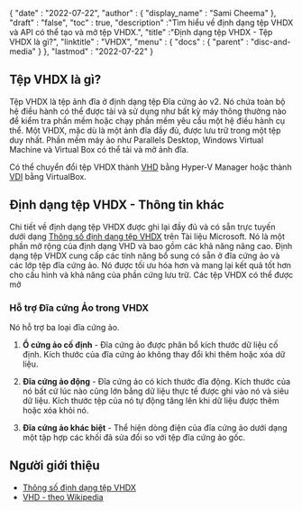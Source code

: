 {
  "date" : "2022-07-22",
  "author" : {
    "display_name" : "Sami Cheema"
},
  "draft" : "false",
   "toc" : true,
  "description" :"Tìm hiểu về định dạng tệp VHDX và API có thể tạo và mở tệp VHDX.",
  "title" :"Định dạng tệp VHDX - Tệp VHDX là gì?",
  "linktitle" : "VHDX",
  "menu" : {
    "docs" : {
      "parent" : "disc-and-media"
}
},
  "lastmod" : "2022-07-22"
}

## Tệp VHDX là gì?

Tệp VHDX là tệp ảnh đĩa ở định dạng tệp Đĩa cứng ảo v2. Nó chứa toàn bộ hệ điều hành có thể được tải và sử dụng như bất kỳ máy thông thường nào để kiểm tra phần mềm hoặc chạy phần mềm yêu cầu một hệ điều hành cụ thể. Một VHDX, mặc dù là một ảnh đĩa đầy đủ, được lưu trữ trong một tệp duy nhất. Phần mềm máy ảo như Parallels Desktop, Windows Virtual Machine và Virtual Box có thể tải và mở ảnh đĩa.

Có thể chuyển đổi tệp VHDX thành [VHD](/vi/disc-and-media/vhd/) bằng Hyper-V Manager hoặc thành [VDI](/vi/disc-and-media/vdi/) bằng VirtualBox.

## Định dạng tệp VHDX - Thông tin khác

Chi tiết về định dạng tệp VHDX được ghi lại đầy đủ và có sẵn trực tuyến dưới dạng [Thông số định dạng tệp VHDX](https://learn.microsoft.com/en-us/openspecs/windows_protocols/ms-vhdx/83e061f8-f6e2-4de1-91bd-5d518a43d477 ) trên Tài liệu Microsoft. Nó là một phần mở rộng của định dạng VHD và bao gồm các khả năng nâng cao. Định dạng tệp VHDX cung cấp các tính năng bổ sung có sẵn ở đĩa cứng ảo và các lớp tệp đĩa cứng ảo. Nó được tối ưu hóa hơn và mang lại kết quả tốt hơn cho cấu hình và khả năng của phần cứng lưu trữ. Các tệp VHDX có thể được mở

### Hỗ trợ Đĩa cứng Ảo trong VHDX

Nó hỗ trợ ba loại đĩa cứng ảo.

1. **Ổ cứng ảo cố định** - Đĩa cứng ảo được phân bổ kích thước dữ liệu cố định. Kích thước của đĩa cứng ảo không thay đổi khi thêm hoặc xóa dữ liệu.

1. **Đĩa cứng ảo động** - Đĩa cứng ảo có kích thước đĩa động. Kích thước của nó bất cứ lúc nào cũng lớn bằng dữ liệu thực tế được ghi vào nó và siêu dữ liệu. Kích thước tệp của nó tự động tăng lên khi dữ liệu được thêm hoặc xóa khỏi nó.

1. **Đĩa cứng ảo khác biệt** - Thể hiện dòng điện của đĩa cứng ảo dưới dạng một tập hợp các khối đã sửa đổi so với tệp đĩa cứng ảo gốc.

## Người giới thiệu

* [Thông số định dạng tệp VHDX](https://learn.microsoft.com/en-us/openspecs/windows_protocols/ms-vhdx/83e061f8-f6e2-4de1-91bd-5d518a43d477)
* [VHD - theo Wikipedia](https://vi.wikipedia.org/wiki/VHD_(file_format))

